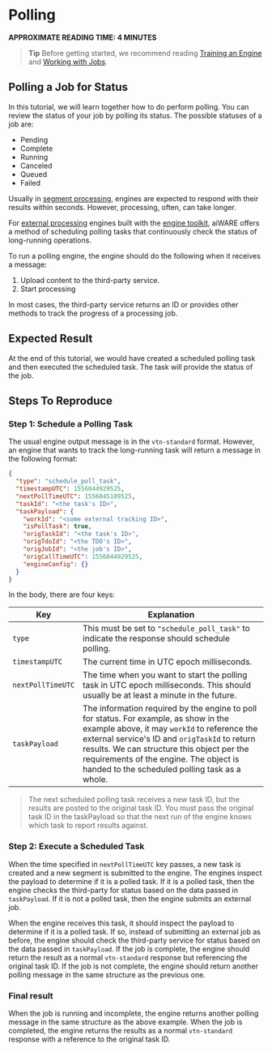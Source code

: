 # Polling

**APPROXIMATE READING TIME: 4 MINUTES**

>**Tip** Before getting started, we recommend reading [Training an Engine](training-an-engine) and [Working with Jobs](#/developer/engines).

## Polling a Job for Status <!-- {docsify-ignore} -->

In this tutorial, we will learn together how to do perform polling. You can review the status of your job by polling its status. The possible statuses of a job are:

- Pending
- Complete
- Running
- Canceled
- Queued
- Failed

Usually in [segment processing](https://docs.veritone.com/#/developer/engines/processing-modes/segment-processing/), engines are expected to respond with their results within seconds. However, processing, often, can take longer.

For [external processing](https://docs.veritone.com/#/developer/engines/deployment-model/?id=external-processing) engines built with the [engine toolkit](https://docs.veritone.com/#/developer/engines/toolkit/), aiWARE offers a method of scheduling polling tasks that continuously check the status of long-running operations.

To run a polling engine, the engine should do the following when it receives a message:

1. Upload content to the third-party service.
2. Start processing

In most cases, the third-party service returns an ID or provides other methods to track the progress of a processing job.

## Expected Result <!-- {docsify-ignore} -->

At the end of this tutorial, we would have created a scheduled polling task and then executed the scheduled task. The task will provide the status of the job.



## Steps To Reproduce <!-- {docsify-ignore} -->

### Step 1: Schedule a Polling Task

The usual engine output message is in the `vtn-standard` format. However, an engine that wants to track the long-running task will return a message in the following format:

```json
{
  "type": "schedule_poll_task",
  "timestampUTC": 1556044929525,
  "nextPollTimeUTC": 1556045109525,
  "taskId": "<the task's ID>",
  "taskPayload": {
    "workId": "<some external tracking ID>",
    "isPollTask": true,
    "origTaskId": "<the task's ID>",
    "origTdoId": "<the TDO's ID>",
    "origJobId": "<the job's ID>",
    "origCallTimeUTC": 1556044929525,
    "engineConfig": {}
  }
}
```

In the body, there are four keys:

| Key               | Explanation                                                  |
| ----------------- | ------------------------------------------------------------ |
| `type`            | This must be set to `"schedule_poll_task"` to indicate the response should schedule polling. |
| `timestampUTC`    | The current time in UTC epoch milliseconds.                  |
| `nextPollTimeUTC` | The time when you want to start the polling task in UTC epoch milliseconds. This should usually be at least a minute in the future. |
| `taskPayload`     | The information required by the engine to poll for status. For example, as show in the example above, it may `workId` to reference the external service's ID and `origTaskId` to return results. We can structure this object per the requirements of the engine. The object is handed to the scheduled polling task as a whole. |

> The next scheduled polling task receives a new task ID, but the results are posted to the original task ID. You must pass the original task ID in the taskPayload so that the next run of the engine knows which task to report results against.



### Step 2: Execute a Scheduled Task 

When the time specified in `nextPollTimeUTC` key passes, a new task is created and a new segment is submitted to the engine. The engines inspect the payload to determine if it is a polled task. If it is a polled task, then the engine checks the third-party for status based on the data passed in `taskPayload`. If it is not a polled task, then the engine submits an external job.

 When the engine receives this task, it should inspect the payload to determine if it is a polled task. If so, instead of submitting an external job as before, the engine should check the third-party service for status based on the data passed in `taskPayload`. If the job is complete, the engine should return the result as a normal `vtn-standard` response but referencing the original task ID. If the job is not complete, the engine should return another polling message in the same structure as the previous one.




### Final result

When the job is running and incomplete, the engine returns another polling message in the same structure as the above example. When the job is completed, the engine returns the results as  a normal `vtn-standard` response with a reference to the original task ID. 

